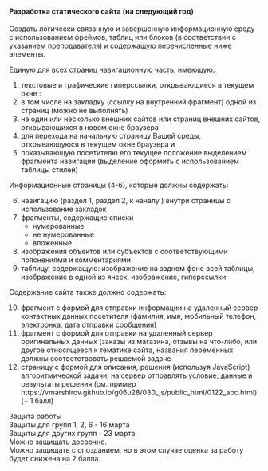 <h4>Разработка статического сайта (на следующий год)</h4> 

<p> Создать логически связанную и завершенную информационную среду c использованием фреймов, таблиц или блоков
    (в соответствии с указанием преподавателя) и содержащую перечисленные ниже элементы.
</p>

<p>
 Единую для всех страниц навигационную часть, имеющую:
        <ol type=1>
            <li>текстовые и графические гиперссылки, открывающиеся в текущем окне :
            <li>в том числе на закладку (ссылку на внутренний фрагмент) одной из страниц (можно не выполнять)
            <li>на один или несколько внешних сайтов или страниц внешних сайтов, открывающихся в новом окне браузера
            <li>для перехода на начальную страницу Вашей среды, открывающуюся в текущем окне браузера и
            <li>показывающую посетителю его текущее положение выделением фрагмента навигации (выделение
                оформить с использованием таблицы стилей)
                <!--            , пример оформления на 185.182.111.214:7632/cgi-bin/py_sql_pages.py?function=page&page_id=20-->
        </ol>

<p>Информационные страницы (4-6), которые должны содержать:
        <ol type="1" start=6>
            <li> навигацию (раздел 1, раздел 2, к началу ) внутри страницы с использование закладок
            <li> фрагменты, содержащие списки
                <ul>
                    <li>нумерованные
                    <li>не нумерованные
                    <li>вложенные
                </ul>
            <li> изображения объектов или субъектов с соответствующими пояснениями и комментариями
            <li> таблицу, содержащую: изображение на заднем фоне всей таблицы, изображение в одной из ячеек,
                изображение, гиперссылки
        </ol>

<p>Содержание сайта также должно содержать:
        <ol type="1" start=10>
            <li>фрагмент с формой для отправки информации на удаленный сервер
                контактных данных посетителя (фамилия, имя, мобильный телефон, электронка, дата отправки сообщения)
            </li>
            <!--            <li>фрагмент с формой для отправки на удаленный сервер результатов тестирований по HTML (только для БИ)</li>-->
            <li>фрагмент с формой для отправки на удаленный сервер оригинальных данных (заказы из магазина, отзывы на
                что-либо,
                или другое относящееся к тематике сайта, названия переменных должны соответствовать решаемой задаче
            </li>
            <li>страницу с формой для описания, решения (используя JavaScript) алгоритмической задачи, на сервер
                отправлять условие,
                данные и результаты решения (см. пример
                https://vmarshirov.github.io/g06u28/030_js/public_html/0122_abc.html)
            </li>
            (+ 1 балл)
            <!--            <li>страница для описания,  решения и регистрации на сервере задачи с строками  и(или) массивами-->
            <!--            <li>работающие ссылки на  файлы с отправляемыми данными, ссылки на файлы могут быть размещены   на страницах с формами и должны открываться в новом окне браузера.</li>-->
        </ol>
        </p>

</ol>


<p>Защита работы
    <br>Защиты для групп 1, 2, 6 - 16 марта
    <br>Защиты для других групп - 23 марта
    <br>Можно защищать досрочно.
    <br>Можно защищать с опозданием, но в этом случае оценка за работу будет снижена на 2 балла.
</p>